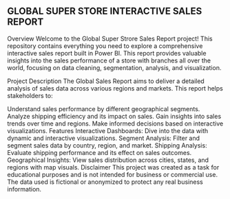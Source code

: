 ## GLOBAL SUPER STORE INTERACTIVE SALES REPORT

Overview
Welcome to the Global Super Strore Sales Report project! This repository contains everything you need to explore a comprehensive interactive sales report built in Power BI. This report provides valuable insights into the sales performance of a store with branches all over the world, focusing on data cleaning, segmentation, analysis, and visualization.

Project Description
The Global Sales Report aims to deliver a detailed analysis of sales data across various regions and markets. This report helps stakeholders to:

Understand sales performance by different geographical segments.
Analyze shipping efficiency and its impact on sales.
Gain insights into sales trends over time and regions.
Make informed decisions based on interactive visualizations.
Features
Interactive Dashboards: Dive into the data with dynamic and interactive visualizations.
Segment Analysis: Filter and segment sales data by country, region, and market.
Shipping Analysis: Evaluate shipping performance and its effect on sales outcomes.
Geographical Insights: View sales distribution across cities, states, and regions with map visuals.
Disclaimer
This project was created as a task for educational purposes and is not intended for business or commercial use. The data used is fictional or anonymized to protect any real business information.
